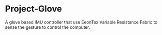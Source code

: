 # Project-Glove
A glove based IMU controller that use EeonTex Variable Resistance Fabric to sense the gesture to control the computer.
